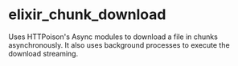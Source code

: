 # elixir_chunk_download
Uses HTTPoison's Async modules to download a file in chunks asynchronously. It also uses background processes to execute the download streaming.

